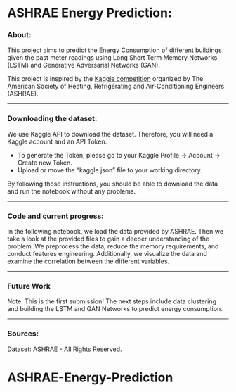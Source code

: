 # ASHRAE Energy Prediction: 


### About:
This project aims to predict the Energy Consumption of different buildings given the past meter readings using Long Short Term Memory Networks (LSTM) and Generative Adversarial Networks (GAN).

This project is inspired by the [Kaggle competition](https://www.kaggle.com/c/ashrae-energy-prediction) organized by The American Society of Heating, Refrigerating and Air-Conditioning Engineers (ASHRAE).

-----------------------------------------------------------------------
### Downloading the dataset: 
We use Kaggle API to download the dataset. Therefore, you will need a Kaggle account and an API Token. 

* To generate the Token, please go to your Kaggle Profile -> Account -> Create new Token.
* Upload or move the “kaggle.json” file to your working directory.

By following those instructions, you should be able to download the data and run the notebook without any problems.

-----------------------------------------------------------------------
### Code and current progress: 
In the following notebook, we load the data provided by ASHRAE. Then we take a look at the provided files to gain a deeper understanding of the problem.
We preprocess the data, reduce the memory requirements, and conduct features engineering. 
Additionally, we visualize the data and examine the correlation between the different variables.

-----------------------------------------------------------------------
### Future Work
Note: This is the first submission! The next steps include data clustering and building the LSTM and GAN Networks to predict energy consumption. 

-----------------------------------------------------------------------
### Sources: 
Dataset: ASHRAE - All Rights Reserved.
# ASHRAE-Energy-Prediction
